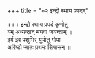 +++
title = "०२ इन्द्रो रथाय प्रपदम्"

+++
इन्द्रो रथाय प्रपदं कृणोतु  
यम् अध्यष्ठान् मघवा जयन्ताम् ।  
इर्य इव पशुभिर् युयोतु गोपा  
अरिष्टो जातः प्रथमः सिषासन् ॥